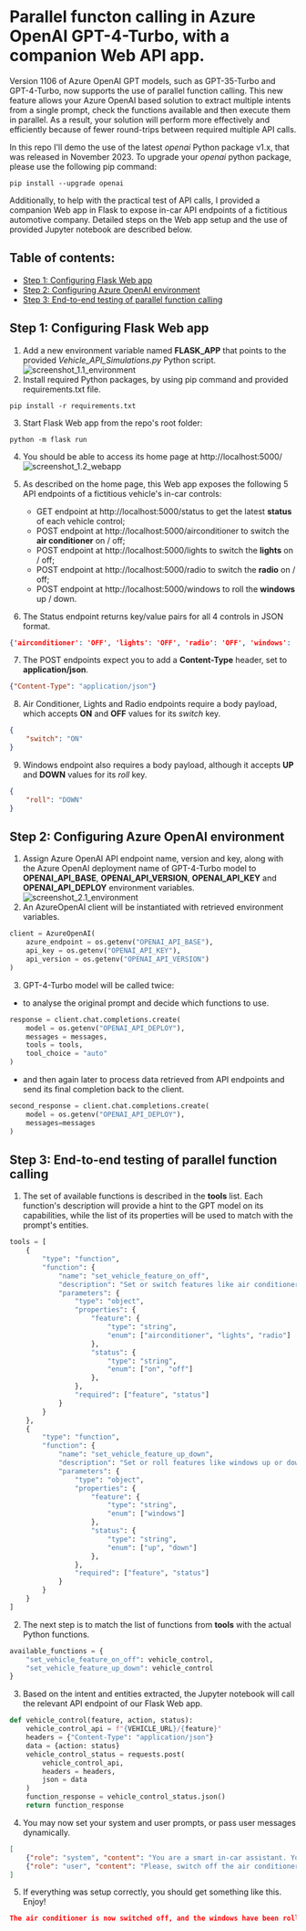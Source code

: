 # Parallel functon calling in Azure OpenAI GPT-4-Turbo, with a companion Web API app.

Version 1106 of Azure OpenAI GPT models, such as GPT-35-Turbo and GPT-4-Turbo, now supports the use of parallel function calling. This new feature allows your Azure OpenAI based solution to extract multiple intents from a single prompt, check the functions available and then execute them in parallel. As a result, your solution will perform more effectively and efficiently because of fewer round-trips between required multiple API calls.

In this repo I'll demo the use of the latest *openai* Python package v1.x, that was released in November 2023. To upgrade your *openai* python package, please use the following pip command:
```
pip install --upgrade openai
```

Additionally, to help with the practical test of API calls, I provided a companion Web app in Flask to expose in-car API endpoints of a fictitious automotive company. Detailed steps on the Web app setup and the use of provided Jupyter notebook are described below.

## Table of contents:
- [Step 1: Configuring Flask Web app](https://github.com/LazaUK/AOAI-ParallelFunctionCalling-SDKv1#step-1-configuring-flask-web-app)
- [Step 2: Configuring Azure OpenAI environment](https://github.com/LazaUK/AOAI-ParallelFunctionCalling-SDKv1#step-2-configuring-azure-openai-environment)
- [Step 3: End-to-end testing of parallel function calling](https://github.com/LazaUK/AOAI-ParallelFunctionCalling-SDKv1#step-3-end-to-end-testing-of-parallel-function-calling)

## Step 1: Configuring Flask Web app
1. Add a new environment variable named **FLASK_APP** that points to the provided *Vehicle_API_Simulations.py* Python script.
![screenshot_1.1_environment](images/step1_flask_env.png)
2. Install required Python packages, by using pip command and provided requirements.txt file.
```
pip install -r requirements.txt
```
3. Start Flask Web app from the repo's root folder:
```
python -m flask run
```
4. You should be able to access its home page at http://localhost:5000/
![screenshot_1.2_webapp](images/step1_flask_app.png)
5. As described on the home page, this Web app exposes the following 5 API endpoints of a fictitious vehicle's in-car controls:
   - GET endpoint at http://localhost:5000/status to get the latest **status** of each vehicle control;
   - POST endpoint at http://localhost:5000/airconditioner to switch the **air conditioner** on / off;
   - POST endpoint at http://localhost:5000/lights to switch the **lights** on / off;
   - POST endpoint at http://localhost:5000/radio to switch the **radio** on / off;
   - POST endpoint at http://localhost:5000/windows to roll the **windows** up / down.

6. The Status endpoint returns key/value pairs for all 4 controls in JSON format.
``` JSON
{'airconditioner': 'OFF', 'lights': 'OFF', 'radio': 'OFF', 'windows': 'DOWN'}
```
7. The POST endpoints expect you to add a **Content-Type** header, set to **application/json**.
``` JSON
{"Content-Type": "application/json"}
```
8. Air Conditioner, Lights and Radio endpoints require a body payload, which accepts **ON** and **OFF** values for its *switch* key.
``` JSON
{
    "switch": "ON"
}
```
9. Windows endpoint also requires a body payload, although it accepts **UP** and **DOWN** values for its *roll* key. 
``` JSON
{
    "roll": "DOWN"
}
```

## Step 2: Configuring Azure OpenAI environment
1. Assign Azure OpenAI API endpoint name, version and key, along with the Azure OpenAI deployment name of GPT-4-Turbo model to **OPENAI_API_BASE**, **OPENAI_API_VERSION**, **OPENAI_API_KEY** and **OPENAI_API_DEPLOY** environment variables.
![screenshot_2.1_environment](images/step2_aoai_env.png)
2. An AzureOpenAI client will be instantiated with retrieved environment variables.
``` Python
client = AzureOpenAI(
    azure_endpoint = os.getenv("OPENAI_API_BASE"),
    api_key = os.getenv("OPENAI_API_KEY"),
    api_version = os.getenv("OPENAI_API_VERSION")
)
```
3. GPT-4-Turbo model will be called twice:
- to analyse the original prompt and decide which functions to use.
``` Python
response = client.chat.completions.create(
    model = os.getenv("OPENAI_API_DEPLOY"),
    messages = messages,
    tools = tools,
    tool_choice = "auto"
)
```
- and then again later to process data retrieved from API endpoints and send its final completion back to the client.
``` Python
second_response = client.chat.completions.create(
    model = os.getenv("OPENAI_API_DEPLOY"),
    messages=messages
)
```

## Step 3: End-to-end testing of parallel function calling
1. The set of available functions is described in the **tools** list. Each function's description will provide a hint to the GPT model on its capabilities, while the list of its properties will be used to match with the prompt's entities. 
``` Python
tools = [
    {
        "type": "function",
        "function": {
            "name": "set_vehicle_feature_on_off",
            "description": "Set or switch features like air conditioner, lights and radio on or off",
            "parameters": {
                "type": "object",
                "properties": {
                    "feature": {
                        "type": "string",
                        "enum": ["airconditioner", "lights", "radio"]
                    },
                    "status": {
                        "type": "string",
                        "enum": ["on", "off"]
                    },
                },
                "required": ["feature", "status"]
            }
        }
    },
    {
        "type": "function",
        "function": {
            "name": "set_vehicle_feature_up_down",
            "description": "Set or roll features like windows up or down",
            "parameters": {
                "type": "object",
                "properties": {
                    "feature": {
                        "type": "string",
                        "enum": ["windows"]
                    },
                    "status": {
                        "type": "string",
                        "enum": ["up", "down"]
                    },
                },
                "required": ["feature", "status"]
            }
        }
    }
]
```
2. The next step is to match the list of functions from **tools** with the actual Python functions.
``` Python
available_functions = {
    "set_vehicle_feature_on_off": vehicle_control,
    "set_vehicle_feature_up_down": vehicle_control
}
```
3. Based on the intent and entities extracted, the Jupyter notebook will call the relevant API endpoint of our Flask Web app.
``` Python
def vehicle_control(feature, action, status):
    vehicle_control_api = f"{VEHICLE_URL}/{feature}"
    headers = {"Content-Type": "application/json"}
    data = {action: status}
    vehicle_control_status = requests.post(
        vehicle_control_api,
        headers = headers,
        json = data
    )
    function_response = vehicle_control_status.json()
    return function_response
```
4. You may now set your system and user prompts, or pass user messages dynamically.
``` JSON
[
    {"role": "system", "content": "You are a smart in-car assistant. Your listen to commands and control vehicle features like air conditioner, lights, radio and windows."},
    {"role": "user", "content": "Please, switch off the air conditioner and roll the windows down."}
]
```
5. If everything was setup correctly, you should get something like this. Enjoy!
``` JSON
The air conditioner is now switched off, and the windows have been rolled down. Enjoy the breeze!
```
